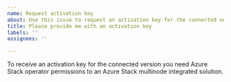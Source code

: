 ```yaml
---
name: Request activation key
about: Use this issue to request an activation key for the connected version
title: Please provide me with an activation key
labels: ''
assignees: ''

---
```


To receive an activation key for the connected version you need Azure Stack operator permissions to an Azure Stack multinode integrated solution.

